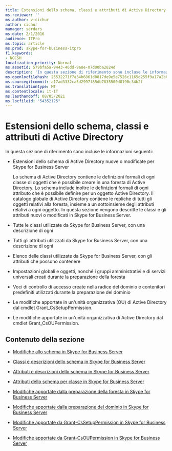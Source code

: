 ```yaml
---
title: Estensioni dello schema, classi e attributi di Active Directory
ms.reviewer: ''
ms.author: v-cichur
author: cichur
manager: serdars
ms.date: 2/1/2016
audience: ITPro
ms.topic: article
ms.prod: skype-for-business-itpro
f1.keywords:
- NOCSH
localization_priority: Normal
ms.assetid: 579bfa5a-9443-46dd-9a8e-07d00ba2824d
description: 'In questa sezione di riferimento sono incluse le informazioni seguenti:'
ms.openlocfilehash: 25532271f7a34b6861d0817de9e5e7526c1165d255f9a17a2b8a79414bc2ba05
ms.sourcegitcommit: a17ad3332ca5d2997f85db7835500d8190c34b2f
ms.translationtype: MT
ms.contentlocale: it-IT
ms.lasthandoff: 08/05/2021
ms.locfileid: "54352125"
---
```

# <a name="active-directory-schema-extensions-classes-and-attributes"></a>Estensioni dello schema, classi e attributi di Active Directory
 
In questa sezione di riferimento sono incluse le informazioni seguenti: 
  
- Estensioni dello schema di Active Directory nuove o modificate per Skype for Business Server
    
    Lo schema di Active Directory contiene le definizioni formali di ogni classe di oggetti che è possibile creare in una foresta di Active Directory. Lo schema include inoltre le definizioni formali di ogni attributo che è possibile definire per un oggetto Active Directory. Il catalogo globale di Active Directory contiene le repliche di tutti gli oggetti relativi alla foresta, insieme a un sottoinsieme degli attributi relativi a ogni oggetto. In questa sezione vengono descritte le classi e gli attributi nuovi o modificati in Skype for Business Server.
    
- Tutte le classi utilizzate da Skype for Business Server, con una descrizione di ogni
    
- Tutti gli attributi utilizzati da Skype for Business Server, con una descrizione di ogni
    
- Elenco delle classi utilizzate da Skype for Business Server, con gli attributi che possono contenere
    
- Impostazioni globali e oggetti, nonché i gruppi amministrativi e di servizi universali creati durante la preparazione della foresta
    
- Voci di controllo di accesso create nella radice del dominio e contenitori predefiniti utilizzati durante la preparazione del dominio
    
- Le modifiche apportate in un'unità organizzativa (OU) di Active Directory dal cmdlet Grant_CsSetupPermission.
    
- Le modifiche apportate in un'unità organizzativa di Active Directory dal cmdlet Grant_CsOUPermission.
    
## <a name="in-this-section"></a>Contenuto della sezione

- [Modifiche allo schema in Skype for Business Server](schema-changes.md)
    
- [Classi e descrizioni dello schema in Skype for Business Server](schema-classes-and-descriptions.md)
    
- [Attributi e descrizioni dello schema in Skype for Business Server](schema-attributes-and-descriptions.md)
    
- [Attributi dello schema per classe in Skype for Business Server](schema-attributes-by-class.md)
    
- [Modifiche apportate dalla preparazione della foresta in Skype for Business Server](changes-made-by-forest-preparation.md)
    
- [Modifiche apportate dalla preparazione del dominio in Skype for Business Server](changes-made-by-domain-preparation.md)
    
- [Modifiche apportate da Grant-CsSetupPermission in Skype for Business Server](changes-made-by-grant-cssetuppermission.md)
    
- [Modifiche apportate da Grant-CsOUPermission in Skype for Business Server](changes-made-by-grant-csoupermission.md)
    

